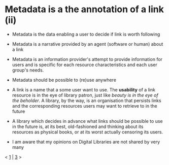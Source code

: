 
# Metadata is a the annotation of a link (ii)

* Metadata is the data enabling a user to decide if link is worth following
* Metadata is a narrative provided by an agent (software or human) about a link
* Metadata is an information provider's attempt to provide information for users and is specific for each resource characteristics and each user group's needs.

* Metadata should be possible to (re)use anywhere

* A link is a name that a some user want to use. The **usability** of a link resource is in the eye of library patron, just like _beauty is in the eye of the beholder_. A library, by the way, is an organisation that persists links and the corresponding resources users may want to retrieve to in the future
* A library which decides in advance what links should be possible to use in the future is, at its best, old-fashioned and thinking about its resources as physical books, or at its worst actually censoring its users. 
* I am aware that my opinions on Digital Libraries are not shared by very many



< [1](slide01.md) | [3](slide03.md) >
